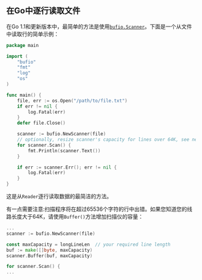 ## 在Go中逐行读取文件

在Go 1.1和更新版本中，最简单的方法是使用[`bufio.Scanner`](http://golang.org/pkg/bufio/#Scanner)。下面是一个从文件中读取行的简单示例：

```go
package main

import (
    "bufio"
    "fmt"
    "log"
    "os"
)

func main() {
    file, err := os.Open("/path/to/file.txt")
    if err != nil {
        log.Fatal(err)
    }
    defer file.Close()

    scanner := bufio.NewScanner(file)
    // optionally, resize scanner's capacity for lines over 64K, see next example
    for scanner.Scan() {
        fmt.Println(scanner.Text())
    }

    if err := scanner.Err(); err != nil {
        log.Fatal(err)
    }
}
```

这是从`Reader`逐行读取数据的最简洁的方法。

有一点需要注意:扫描程序将在超过65536个字符的行中出错。如果您知道您的线路长度大于64K，请使用`Buffer()`方法增加扫描仪的容量：

```go
...
scanner := bufio.NewScanner(file)

const maxCapacity = longLineLen  // your required line length
buf := make([]byte, maxCapacity)
scanner.Buffer(buf, maxCapacity)

for scanner.Scan() {
...
```